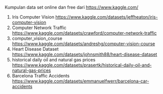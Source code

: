Kumpulan data set online dan free dari https://www.kaggle.com/

1. Iris Computer Vision https://www.kaggle.com/datasets/jeffheaton/iris-computer-vision
2. Computer Network Traffic https://www.kaggle.com/datasets/crawford/computer-network-traffic
3. computer_vision_course https://www.kaggle.com/datasets/andreshg/computer-vision-course
4. Heart Disease Dataset https://www.kaggle.com/datasets/johnsmith88/heart-disease-dataset
5. historical daily oil and natural gas prices https://www.kaggle.com/datasets/prasertk/historical-daily-oil-and-natural-gas-prices
6. Barcelona Traffic Accidents https://www.kaggle.com/datasets/emmanuelfwerr/barcelona-car-accidents
